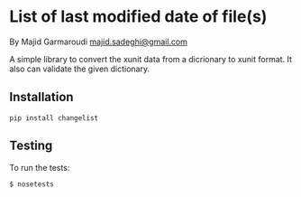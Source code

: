 List of last modified date of file(s)
=============
By Majid Garmaroudi
majid.sadeghi@gmail.com


A simple library to convert the xunit data from a dicrionary to xunit format.
It also can validate the given dictionary.

Installation
-----------

    pip install changelist

Testing
-------

To run the tests:

    $ nosetests